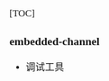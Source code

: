 <span  style="font-family: Simsun,serif; font-size: 17px; ">

[TOC]

### embedded-channel

- 调试工具

</span>